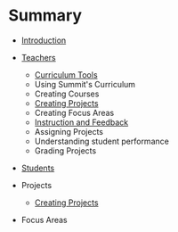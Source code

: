 # Summary

* [Introduction](README.md)
* [Teachers](teachers.md)
   * [Curriculum Tools](curriculum.md)
    * Using Summit's Curriculum
    * Creating Courses
    * [Creating Projects](projects-create.md)
    * Creating Focus Areas
   * [Instruction and Feedback](feedback.md)
    * Assigning Projects
    * Understanding student performance
    * Grading Projects

* [Students](students.md)
* Projects
  * [Creating Projects](projects-create.md)
* Focus Areas
